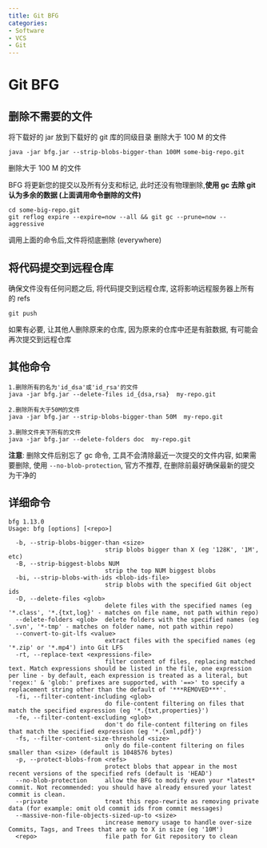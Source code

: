 ```yaml
---
title: Git BFG
categories:
- Software
- VCS
- Git
---
```

# Git BFG

## 删除不需要的文件

将下载好的 jar 放到下载好的 git 库的同级目录
删除大于 100 M 的文件

```shell
java -jar bfg.jar --strip-blobs-bigger-than 100M some-big-repo.git
```

删除大于 100 M 的文件


BFG 将更新您的提交以及所有分支和标记, 此时还没有物理删除,**使用 gc 去除 git 认为多余的数据 (上面调用命令删除的文件)**

```shell
cd some-big-repo.git
git reflog expire --expire=now --all && git gc --prune=now --aggressive
```

调用上面的命令后,文件将彻底删除 (everywhere)

## 将代码提交到远程仓库

确保文件没有任何问题之后, 将代码提交到远程仓库, 这将影响远程服务器上所有的 refs

```shell
git push
```

如果有必要, 让其他人删除原来的仓库, 因为原来的仓库中还是有脏数据, 有可能会再次提交到远程仓库

## 其他命令

```shell
1.删除所有的名为'id_dsa'或'id_rsa'的文件
java -jar bfg.jar --delete-files id_{dsa,rsa}  my-repo.git

2.删除所有大于50M的文件
java -jar bfg.jar --strip-blobs-bigger-than 50M  my-repo.git

3.删除文件夹下所有的文件
java -jar bfg.jar --delete-folders doc  my-repo.git
```

**注意**: 删除文件后别忘了 gc 命令, 工具不会清除最近一次提交的文件内容, 如果需要删除, 使用
`--no-blob-protection`, 官方不推荐, 在删除前最好确保最新的提交为干净的

## 详细命令

```shell
bfg 1.13.0
Usage: bfg [options] [<repo>]

  -b, --strip-blobs-bigger-than <size>
                           strip blobs bigger than X (eg '128K', '1M', etc)
  -B, --strip-biggest-blobs NUM
                           strip the top NUM biggest blobs
  -bi, --strip-blobs-with-ids <blob-ids-file>
                           strip blobs with the specified Git object ids
  -D, --delete-files <glob>
                           delete files with the specified names (eg '*.class', '*.{txt,log}' - matches on file name, not path within repo)
  --delete-folders <glob>  delete folders with the specified names (eg '.svn', '*-tmp' - matches on folder name, not path within repo)
  --convert-to-git-lfs <value>
                           extract files with the specified names (eg '*.zip' or '*.mp4') into Git LFS
  -rt, --replace-text <expressions-file>
                           filter content of files, replacing matched text. Match expressions should be listed in the file, one expression per line - by default, each expression is treated as a literal, but 'regex:' & 'glob:' prefixes are supported, with '==>' to specify a replacement string other than the default of '***REMOVED***'.
  -fi, --filter-content-including <glob>
                           do file-content filtering on files that match the specified expression (eg '*.{txt,properties}')
  -fe, --filter-content-excluding <glob>
                           don't do file-content filtering on files that match the specified expression (eg '*.{xml,pdf}')
  -fs, --filter-content-size-threshold <size>
                           only do file-content filtering on files smaller than <size> (default is 1048576 bytes)
  -p, --protect-blobs-from <refs>
                           protect blobs that appear in the most recent versions of the specified refs (default is 'HEAD')
  --no-blob-protection     allow the BFG to modify even your *latest* commit. Not recommended: you should have already ensured your latest commit is clean.
  --private                treat this repo-rewrite as removing private data (for example: omit old commit ids from commit messages)
  --massive-non-file-objects-sized-up-to <size>
                           increase memory usage to handle over-size Commits, Tags, and Trees that are up to X in size (eg '10M')
  <repo>                   file path for Git repository to clean
```